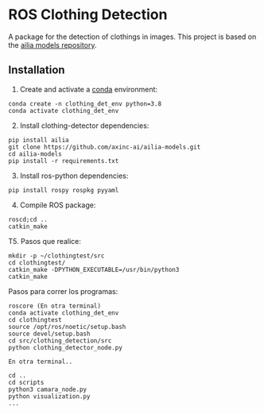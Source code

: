
# ROS Clothing Detection 

A package for the detection of clothings in images. This project is based on the [ailia models repository](https://github.com/axinc-ai/ailia-models/tree/master/deep_fashion/clothing-detection).

## Installation

1. Create and activate a [conda](https://conda.io/projects/conda/en/latest/user-guide/tasks/manage-environments.html) environment:
```
conda create -n clothing_det_env python=3.8
conda activate clothing_det_env
```

2. Install clothing-detector dependencies:
```
pip install ailia
git clone https://github.com/axinc-ai/ailia-models.git
cd ailia-models
pip install -r requirements.txt

```

3. Install ros-python dependencies:
```
pip install rospy rospkg pyyaml
```

4. Compile ROS package:
```
roscd;cd ..
catkin_make

```
T5. Pasos que realice:
```
mkdir -p ~/clothingtest/src
cd clothingtest/
catkin_make -DPYTHON_EXECUTABLE=/usr/bin/python3
catkin_make
```

Pasos para correr los programas:
```
roscore (En otra terminal)
conda activate clothing_det_env
cd clothingtest
source /opt/ros/noetic/setup.bash
source devel/setup.bash
cd src/clothing_detection/src
python clothing_detector_node.py

En otra terminal..

cd ..
cd scripts
python3 camara_node.py
python visualization.py
...


```
